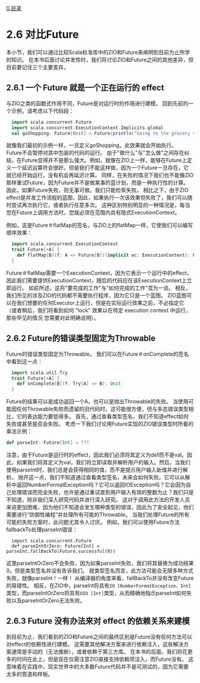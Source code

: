 [0.目录](../0.目录.md)
# 2.6 对比Future

本小节，我们可以通过比较Scala标准库中的ZIO和Future来阐明到目前为止所学的知识。
在本书后面讨论并发性时，我们将讨论ZIO和Future之间的其他差异，但目前要记住三个主要差异。

##  2.6.1 一个 Future 就是一个正在运行的 effect

与ZIO之类的函数式作用不同，Future是对运行时的作用进行建模。 回到先前的一个示例，请考虑以下代码段：
```scala
  import scala.concurrent.Future
  import scala.concurrent.ExecutionContext.Implicits.global
  val goShopping: Future[Unit] = Future(println("Going to the grocery store"))
```

就像我们最初的示例一样，一旦定义goShopping，此效果就会开始执行。 Future不会暂停对其中包装的代码的运行。
由于"做什么"与"怎么做"之间存在纠结，在Future显得并不是那么强大。例如，就像在ZIO上一样，能够在Future上定义一个延迟运算符会很好。但是我们不能这样做，因为一个Future一旦存在，它就已经开始运行，没有机会再延迟计算。
同样，在失败的情况下我们也不能像ZIO那样重试Future，因为Future并不是做某事的蓝计划，而是一种执行性的计算。因此，如果Future失败，则无事可做。我们只能检索失败。
相比之下，由于ZIO effect是并发工作流程的蓝图，因此，如果执行一次该效果但失败了，我们可以随时尝试再次执行它，或者执行任意多次。
这种区别特别明显的一种情况是，每当您在Future上调用方法时，您就必须在范围内具有隐式ExecutionContext。

例如，这是Future＃flatMap的签名，与ZIO上的flatMap一样，它使我们可以编写顺序效果：
```scala
  import scala.concurrent.ExecutionContext
  trait Future[+A] {
    def flatMap[B](f: A => Future[B])(implicit ec: ExecutionContext): Future[B]
  }
```

Future＃flatMap需要一个ExecutionContext，因为它表示一个运行中的effect，因此我们需要提供ExecutionContext，随后的代码应在该ExecutionContext上立即运行。
如前所述，这将"要完成的工作"与"如何完成的工作"混为一谈。 相反，我们所见的涉及ZIO的代码都不需要执行程序，因为它只是一个蓝图。
ZIO蓝图可以在我们想要的任何Executor上运行，但是在实际运行效果之前，不必指定它（或者稍后，我们将看到如何 "lock" 效果以在特定 execution context 中运行，那些罕见的情况
您需要对此明确说明）。

## 2.6.2 Future的错误类型固定为Throwable

Future的错误类型固定为Throwable。 我们可以在Future＃onComplete的签名中看到这一点：

```scala
  import scala.util.Try
  trait Future[+A] {
    def onComplete[B](f: Try[A] => B): Unit
  }
```

Future的结果可以是成功返回一个A，也可以是抛出Throwable的失败。 当使用可能因任何Throwable失败而遗留的旧代码时，这可能很方便，但与多态错误类型相比，它的表达能力要低得多。
首先，通过查看类型签名，我们不知道effect如何失败或甚至是否会失败。 考虑一下我们讨论用Future实现的ZIO错误类型时所看的乘法示例：
```scala
def parseInt: Future[Int] = ???
```

注意，由于Future是运行时的effect，因此我们必须将其定义为def而不是val。因此，如果我们将其定义为val，我们将立即读取并解析用户的输入。然后，当我们使用parseInt时，我们总是会获得相同的值，而不是提示用户输入新值并进行解析。
抛开这一点，我们不知道通过查看类型签名，未来会如何失败。它可以从解析中返回NumberFormatException吗？它可以返回IOException吗？它会因为自己处理错误而完全失败，也许是通过重试直到用户输入有效的整数为止？我们只是不知道，除非我们深入研究代码并进行深入研究。
这对于调用此方法的开发人员来说更加困难，因为他们不知道会发生哪种类型的错误，因此为了安全起见，他们需要进行“防御性编程”并处理所有可能的Throwable。
当我们处理Future的所有可能的失败方案时，此问题尤其令人讨厌。
例如，我们可以使用Future方法fallbackTo处理parseInt错误：
```
  import scala.concurrent.Future
  def parseIntOrZero: Future[Int] = parseInt.fallBackTo(Future.successful(0))
```
这里parseIntOrZero不会失败，因为如果parseInt失败，我们将其替换为成功结果0。但是类型签名并没有告诉我们。 就类型签名而言，此方法可能会无限多种方式失败，就像parseInt！一样！
从编译器的角度来看，fallBackTo并没有改变Future的易错性。 相反，在ZIO中，parseInt将具有`IO [NumberFormatException，Int]`类型，而parseIntOrZero将具有`UIO [Int]`类型，从而精确地指示parseInt如何失败以及parseIntOrZero无法失败。


##  2.6.3 Future 没有办法来对 effect 的依赖关系来建模
到目前为止，我们看到的ZIO和Future之间的最终区别是Future没有任何方法可以对effect的依赖性进行建模。 这需要其他解决方案来进行依赖注入，这些解决方案通常是手动的（无法推断），或者依赖于第三方库。
在本书的后面，我们将花更多的时间在此上，但是现在仅需注意ZIO直接支持依赖项注入，而Future没有。 这意味着在实践中，现实世界中的大多数Future代码并不是可测试的，因为它需要太多的管道和样板。
